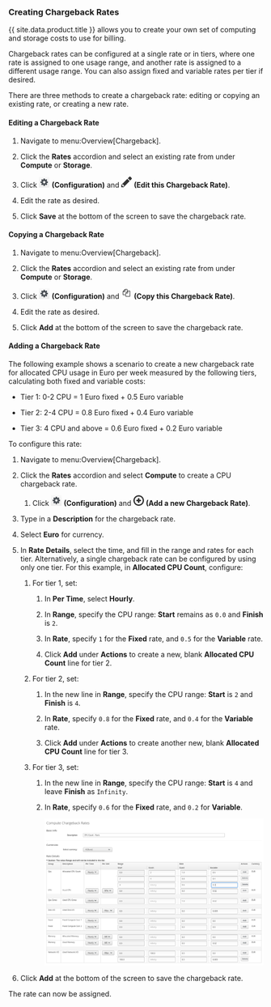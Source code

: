 ### Creating Chargeback Rates

{{ site.data.product.title }} allows you to create your own set of computing and
storage costs to use for billing.

Chargeback rates can be configured at a single rate or in tiers, where
one rate is assigned to one usage range, and another rate is assigned to
a different usage range. You can also assign fixed and variable rates
per tier if desired.

There are three methods to create a chargeback rate: editing or copying
an existing rate, or creating a new rate.

#### Editing a Chargeback Rate

1.  Navigate to menu:Overview\[Chargeback\].

2.  Click the **Rates** accordion and select an existing rate from under
    **Compute** or **Storage**.

3.  Click ![1847](/images/1847.png) **(Configuration)** and
    ![1851](/images/1851.png) **(Edit this Chargeback Rate)**.

4.  Edit the rate as desired.

5.  Click **Save** at the bottom of the screen to save the chargeback
    rate.

#### Copying a Chargeback Rate

1.  Navigate to menu:Overview\[Chargeback\].

2.  Click the **Rates** accordion and select an existing rate from under
    **Compute** or **Storage**.

3.  Click ![1847](/images/1847.png) **(Configuration)** and
    ![1859](/images/1859.png) **(Copy this Chargeback Rate)**.

4.  Edit the rate as desired.

5.  Click **Add** at the bottom of the screen to save the chargeback
    rate.

#### Adding a Chargeback Rate

The following example shows a scenario to create a new chargeback rate
for allocated CPU usage in Euro per week measured by the following
tiers, calculating both fixed and variable costs:

  - Tier 1: 0-2 CPU = 1 Euro fixed + 0.5 Euro variable

  - Tier 2: 2-4 CPU = 0.8 Euro fixed + 0.4 Euro variable

  - Tier 3: 4 CPU and above = 0.6 Euro fixed + 0.2 Euro variable

To configure this rate:

1.  Navigate to menu:Overview\[Chargeback\].

2.  Click the **Rates** accordion and select **Compute** to create a CPU
    chargeback rate.

    1.  Click ![1847](/images/1847.png) **(Configuration)** and
        ![1862](/images/1862.png) **(Add a new Chargeback Rate)**.

3.  Type in a **Description** for the chargeback rate.

4.  Select **Euro** for currency.

5.  In **Rate Details**, select the time, and fill in the range and
    rates for each tier. Alternatively, a single chargeback rate can be
    configured by using only one tier. For this example, in **Allocated
    CPU Count**, configure:

    1.  For tier 1, set:

        1.  In **Per Time**, select **Hourly**.

        2.  In **Range**, specify the CPU range: **Start** remains as
            `0.0` and **Finish** is `2`.

        3.  In **Rate**, specify `1` for the **Fixed** rate, and `0.5`
            for the **Variable** rate.

        4.  Click **Add** under **Actions** to create a new, blank
            **Allocated CPU Count** line for tier 2.

    2.  For tier 2, set:

        1.  In the new line in **Range**, specify the CPU range:
            **Start** is `2` and **Finish** is `4`.

        2.  In **Rate**, specify `0.8` for the **Fixed** rate, and `0.4`
            for the **Variable** rate.

        3.  Click **Add** under **Actions** to create another new, blank
            **Allocated CPU Count** line for tier 3.

    3.  For tier 3, set:

        1.  In the new line in **Range**, specify the CPU range:
            **Start** is `4` and leave **Finish** as `Infinity`.

        2.  In **Rate**, specify `0.6` for the **Fixed** rate, and `0.2`
            for **Variable**.

            ![tiered chargeback](/images/tiered_chargeback.png)

6.  Click **Add** at the bottom of the screen to save the chargeback
    rate.

The rate can now be assigned.
